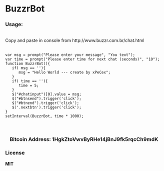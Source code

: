 # BuzzrBot

<h3>Usage:</h3>
<br>
Copy and paste in console from http://www.buzzr.com.br/chat.html
<br><br>
<code>
var msg = prompt("Please enter your message", "You text");
var time = prompt("Please enter time for next chat (seconds)", "10");
function BuzzrBot(){
   if( msg == ''){
      msg = "Hello World --- create by xPeCex";
   }
   if( time == ''){
      time = 5;
   }
   $("#chatinput")[0].value = msg;
   $("#btnsend").trigger('click');
   $("#btnend").trigger('click');
   $('.nextbtn').trigger('click');
}
setInterval(BuzzrBot, time * 1000);
</code>
<br><br>
<h3><center>Bitcoin Address: 1HgkZtoVwvByRHe14jBnJ9fk5rqcCh9mdK </center></h3>
<h3>License</h3>
<b> MIT </b>




